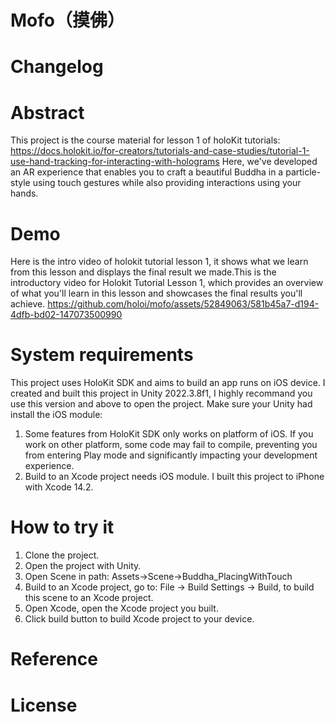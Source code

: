 # Mofo（摸佛）

# Changelog

# Abstract

This project is the course material for lesson 1 of holoKit tutorials:
https://docs.holokit.io/for-creators/tutorials-and-case-studies/tutorial-1-use-hand-tracking-for-interacting-with-holograms
Here, we've developed an AR experience that enables you to craft a beautiful Buddha in a particle-style using touch gestures while also providing interactions using your hands.

# Demo

Here is the intro video of holokit tutorial lesson 1, it shows what we learn from this lesson and displays the final result we made.This is the introductory video for Holokit Tutorial Lesson 1, which provides an overview of what you'll learn in this lesson and showcases the final results you'll achieve.
https://github.com/holoi/mofo/assets/52849063/581b45a7-d194-4dfb-bd02-147073500990

# System requirements

This project uses HoloKit SDK and aims to build an app runs on iOS device.
I created and built this project in Unity 2022.3.8f1, I highly recommand you use this version and above to open the project.
Make sure your Unity had install the iOS module:
  1. Some features from HoloKit SDK only works on platform of iOS. If you work on other platform, some code may fail to compile, preventing you from entering Play mode and significantly impacting your development experience.
  2. Build to an Xcode project needs iOS module.
I built this project to iPhone with Xcode 14.2.

# How to try it
1. Clone the project.
2. Open the project with Unity.
3. Open Scene in path: Assets->Scene->Buddha_PlacingWithTouch
4. Build to an Xcode project, go to: File -> Build Settings -> Build, to build this scene to an Xcode project.
5. Open Xcode, open the Xcode project you built.
6. Click build button to build Xcode project to your device.

# Reference

# License

